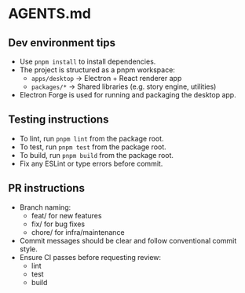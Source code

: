 # AGENTS.md

## Dev environment tips
- Use `pnpm install` to install dependencies.
- The project is structured as a pnpm workspace:
  - `apps/desktop` → Electron + React renderer app
  - `packages/*` → Shared libraries (e.g. story engine, utilities)
- Electron Forge is used for running and packaging the desktop app.

## Testing instructions
- To lint, run `pnpm lint` from the package root.
- To test, run `pnpm test` from the package root.
- To build, run `pnpm build` from the package root.
- Fix any ESLint or type errors before commit.

## PR instructions
- Branch naming:
  - feat/<scope> for new features
  - fix/<scope> for bug fixes
  - chore/<scope> for infra/maintenance
- Commit messages should be clear and follow conventional commit style.
- Ensure CI passes before requesting review:
  - lint
  - test
  - build

